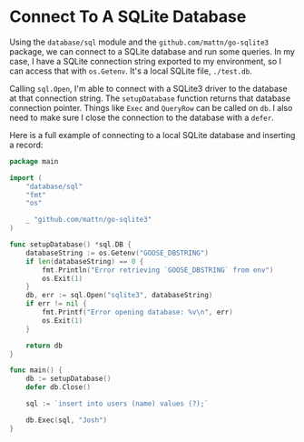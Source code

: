 # Connect To A SQLite Database

Using the `database/sql` module and the `github.com/mattn/go-sqlite3` package,
we can connect to a SQLite database and run some queries. In my case, I have a
SQLite connection string exported to my environment, so I can access that with
`os.Getenv`. It's a local SQLite file, `./test.db`.

Calling `sql.Open`, I'm able to connect with a SQLite3 driver to the database
at that connection string. The `setupDatabase` function returns that database
connection pointer. Things like `Exec` and `QueryRow` can be called on `db`. I
also need to make sure I close the connection to the database with a `defer`.

Here is a full example of connecting to a local SQLite database and inserting a
record:

```go
package main

import (
	"database/sql"
	"fmt"
	"os"

	_ "github.com/mattn/go-sqlite3"
)

func setupDatabase() *sql.DB {
	databaseString := os.Getenv("GOOSE_DBSTRING")
	if len(databaseString) == 0 {
		fmt.Println("Error retrieving `GOOSE_DBSTRING` from env")
		os.Exit(1)
	}
	db, err := sql.Open("sqlite3", databaseString)
	if err != nil {
		fmt.Printf("Error opening database: %v\n", err)
		os.Exit(1)
	}

	return db
}

func main() {
	db := setupDatabase()
	defer db.Close()

	sql := `insert into users (name) values (?);`

	db.Exec(sql, "Josh")
}
```
